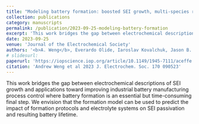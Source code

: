 ```yaml
---
title: "Modeling battery formation: boosted SEI growth, multi-species reactions, and irreversible expansion"
collection: publications
category: manuscripts
permalink: /publication/2023-09-25-modeling-battery-formation
excerpt: 'This work bridges the gap between electrochemical descriptions of SEI growth and applications toward improving industrial battery manufacturing process control where battery formation is an essential but time-consuming final step. We envision that the formation model can be used to predict the impact of formation protocols and electrolyte systems on SEI passivation and resulting battery lifetime.'
date: 2023-09-25
venue: 'Journal of the Electrochemical Society'
authors: '<b>A. Weng</b>, Everardo Olide, Iaroslav Kovalchuk, Jason B. Siegel, Anna Stefanopoulou'
# slidesurl: 
paperurl: 'https://iopscience.iop.org/article/10.1149/1945-7111/aceffe'
citation: 'Andrew Weng et al 2023 J. Electrochem. Soc. 170 090523'
---
```


This work bridges the gap between electrochemical descriptions of SEI growth and applications toward improving industrial battery manufacturing process control where battery formation is an essential but time-consuming final step. We envision that the formation model can be used to predict the impact of formation protocols and electrolyte systems on SEI passivation and resulting battery lifetime.